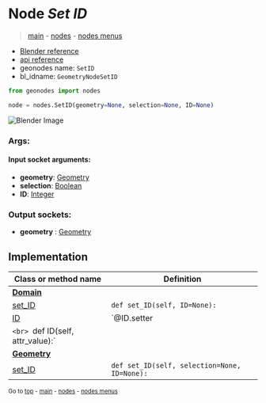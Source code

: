 # Node *Set ID*

> [main](../index.md) - [nodes](nodes.md) - [nodes menus](nodes_menus.md)

- [Blender reference](https://docs.blender.org/manual/en/latest/modeling/geometry_nodes/geometry/set_id.html)
- [api reference](https://docs.blender.org/api/current/bpy.types.GeometryNodeSetID.html)
- geonodes name: `SetID`
- bl_idname: `GeometryNodeSetID`

```python
from geonodes import nodes

node = nodes.SetID(geometry=None, selection=None, ID=None)
```

![Blender Image](https://docs.blender.org/manual/en/latest/_images/node-types_GeometryNodeSetID.webp)

### Args:

#### Input socket arguments:

- **geometry**: [Geometry](Geometry.md)
- **selection**: [Boolean](Boolean.md)
- **ID**: [Integer](Integer.md)

### Output sockets:

- **geometry** : [Geometry](Geometry.md)

## Implementation

| Class or method name | Definition |
|----------------------|------------|
| **[Domain](Domain.md)** |
| [set_ID](Domain.md#set_ID) | `def set_ID(self, ID=None):` |
| [ID](Domain.md#ID) | `@ID.setter
`<br> `def ID(self, attr_value):` |
| **[Geometry](Geometry.md)** |
| [set_ID](Geometry.md#set_ID) | `def set_ID(self, selection=None, ID=None):` |

<sub>Go to [top](#node-Set-ID) - [main](../index.md) - [nodes](nodes.md) - [nodes menus](nodes_menus.md)</sub>

